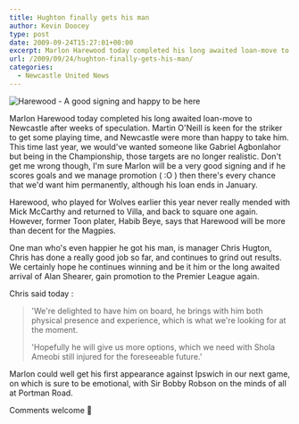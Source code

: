 ```yaml
---
title: Hughton finally gets his man
author: Kevin Doocey
type: post
date: 2009-09-24T15:27:01+00:00
excerpt: Marlon Harewood today completed his long awaited loan-move to Newcastle after weeks..
url: /2009/09/24/hughton-finally-gets-his-man/
categories:
  - Newcastle United News
---
```


![Harewood - A good signing and happy to be here](https://i.dailymail.co.uk/i/pix/2009/06/12/article-0-02C8E1A400000578-864_468x375.jpg)

Marlon Harewood today completed his long awaited loan-move to Newcastle after weeks of speculation. Martin O'Neill is keen for the striker to get some playing time, and Newcastle were more than happy to take him. This time last year, we would've wanted someone like Gabriel Agbonlahor but being in the Championship, those targets are no longer realistic. Don't get me  wrong though, I'm sure Marlon will be a very good signing and if he scores goals and we manage promotion ( :O ) then there's every chance that we'd want him permanently, although his loan ends in January.

Harewood, who played for Wolves earlier this year never really mended with Mick McCarthy and returned to Villa, and back to square one again. However, former Toon plater, Habib Beye, says that Harewood will be more than decent for the Magpies.

One man who's even happier he got his man, is manager Chris Hugton, Chris has done a really good job so far, and continues to grind out results. We certainly hope he continues winning and be it him or the long awaited arrival of Alan Shearer, gain promotion to the Premier League again.

Chris said today :

> 'We're delighted to have him on board, he brings with him both physical presence and experience, which is what we're looking for at the moment.
>
> 'Hopefully he will give us more options, which we need with Shola Ameobi still injured for the foreseeable future.'

Marlon could well get his first appearance against Ipswich in our next game, on which is sure to be emotional, with Sir Bobby Robson on the minds of all at Portman Road.

Comments welcome 🙂

